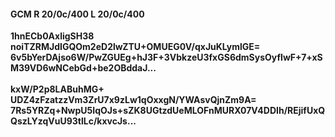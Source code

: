 #### GCM R 20/0c/400 L 20/0c/400
**1hnECb0AxligSH38**<br/>**noiTZRMJdIGQOm2eD2lwZTU+OMUEG0V/qxJuKLymlGE=**<br/>**6v5bYerDAjso6W/PwZGUEg+hJ3F+3VbkzeU3fxGS6dmSysOyfIwF+7+xSM39VD6wNCebGd+be2OBddaJ...**<br/><br/>
**kxW/P2p8LABuhMG+**<br/>**UDZ4zFzatzzVm3ZrU7x9zLw1qOxxgN/YWAsvQjnZm9A=**<br/>**7Rs5YRZq+NwpU5IqOJs+sZK8UGtzdUeMLOFnMURX07V4DDIh/REjifUxQQszLYzqVuU93tlLc/kxvcJs...**
